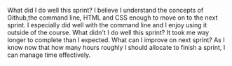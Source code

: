 What did I do well this sprint?
I believe I understand  the concepts of Github,the command line, HTML and CSS enough to move on to the next sprint. I especially did well with the command line and I enjoy using it outside of the course.
What didn't I do well this sprint?
It took me way longer to complete than I expected. 
What can I improve on next sprint?
As I know now that how many hours roughly I should allocate to finish a sprint, I can manage time effectively.
